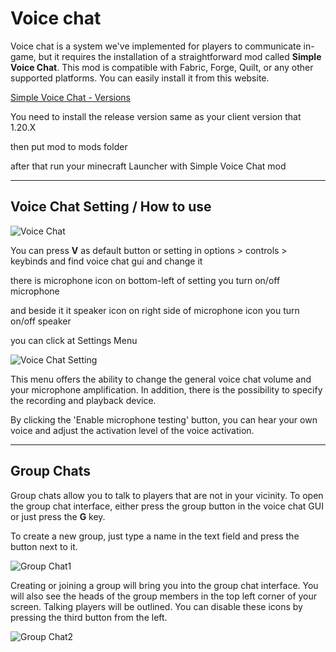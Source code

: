 ﻿---
sidebar_position: 2
---
# Voice chat

Voice chat is a system we've implemented for players to communicate in-game, but it requires the installation of a straightforward mod called **Simple Voice Chat**. This mod is compatible with Fabric, Forge, Quilt, or any other supported platforms. You can easily install it from this website.

[Simple Voice Chat - Versions](https://modrinth.com/plugin/simple-voice-chat/versions?c=release)

You need to install the release version same as your client version that 1.20.X 

then put mod to mods folder

after that run your minecraft Launcher with Simple Voice Chat mod

---

## Voice Chat Setting / How to use

![Voice Chat](/img/doc/quality_of_life/voiceChat/voiceChat.png)

You can press **V** as default button or setting in options > controls > keybinds and find voice chat gui and change it

there is microphone icon on bottom-left of setting you turn on/off microphone

and beside it it speaker icon on right side of microphone icon you turn on/off speaker

you can click at Settings Menu

![Voice Chat Setting](/img/doc/quality_of_life/voiceChat/vcSetting.png)

This menu offers the ability to change the general voice chat volume and your microphone amplification. In addition, there is the possibility to specify the recording and playback device.

By clicking the 'Enable microphone testing' button, you can hear your own voice and adjust the activation level of the voice activation.

---

## Group Chats

Group chats allow you to talk to players that are not in your vicinity. To open the group chat interface, either press the group button in the voice chat GUI or just press the **G** key.

To create a new group, just type a name in the text field and press the button next to it.

![Group Chat1](/img/doc/quality_of_life/voiceChat/vcGroupChat1.png)

Creating or joining a group will bring you into the group chat interface. You will also see the heads of the group members in the top left corner of your screen. Talking players will be outlined. You can disable these icons by pressing the third button from the left.

![Group Chat2](/img/doc/quality_of_life/voiceChat/vcGroupChat2.png)